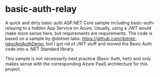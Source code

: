 # basic-auth-relay

A quick and dirty basic auth ASP.NET Core sample including basic-auth-relaying to a hidden App Service on Azure. Usually, using a JWT would make more sense here, but requirements are requirements. The code is based on a sample by @dotnet-labs: https://github.com/dotnet-labs/ApiAuthDemo, but I got rid of JWT stuff and moved the Basic Auth code into a .NET Standard library.

This sample is not necessarily best practice (Basic Auth, heh) and only makes sense with the corresponding Azure PaaS architecture for this project.
